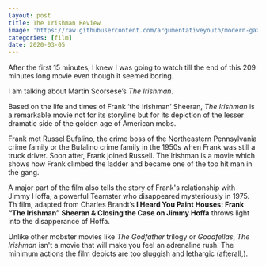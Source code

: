 ```yaml
---
layout: post
title: The Irishman Review
image: 'https://raw.githubusercontent.com/argumentativeyouth/modern-gaze/master/assets/img/the-irishman-review-modern-gaze.jpg'
categories: [film]
date: 2020-03-05
---
```

After the first 15 minutes, I knew I was going to watch till the end of this 209 minutes long movie even though it seemed boring.

I am talking about Martin Scorsese’s *The Irishman*.

Based on the life and times of Frank ‘the Irishman’ Sheeran, *The Irishman* is a remarkable movie not for its storyline but for its depiction of the lesser dramatic side of the golden age of American mobs.

Frank met Russel Bufalino, the crime boss of the Northeastern Pennsylvania crime family or the Bufalino crime family in the 1950s when Frank was still a truck driver. Soon after, Frank joined Russell. The Irishman is a movie which shows how Frank climbed the ladder and became one of the top hit man in the gang.

A major part of the film also tells the story of Frank's relationship with Jimmy Hoffa, a powerful Teamster who disappeared mysteriously in 1975. Th film, adapted from Charles Brandt’s **I Heard You Paint Houses: Frank “The Irishman” Sheeran & Closing the Case on Jimmy Hoffa** throws light into the disapperance of Hoffa.

Unlike other mobster movies like *The Godfather* trilogy or *Goodfellas*, *The Irishman* isn't a movie that will make you feel an adrenaline rush. The minimum actions the film depicts are too sluggish and lethargic (afterall,). 
